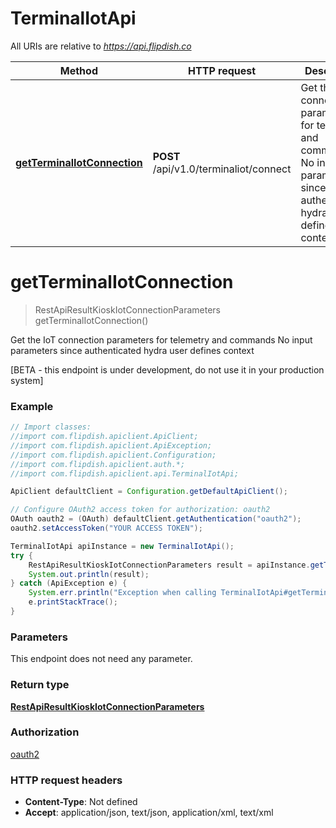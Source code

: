 # TerminalIotApi

All URIs are relative to *https://api.flipdish.co*

Method | HTTP request | Description
------------- | ------------- | -------------
[**getTerminalIotConnection**](TerminalIotApi.md#getTerminalIotConnection) | **POST** /api/v1.0/terminaliot/connect | Get the IoT connection parameters for telemetry and commands  No input parameters since authenticated hydra user defines context


<a name="getTerminalIotConnection"></a>
# **getTerminalIotConnection**
> RestApiResultKioskIotConnectionParameters getTerminalIotConnection()

Get the IoT connection parameters for telemetry and commands  No input parameters since authenticated hydra user defines context

[BETA - this endpoint is under development, do not use it in your production system]

### Example
```java
// Import classes:
//import com.flipdish.apiclient.ApiClient;
//import com.flipdish.apiclient.ApiException;
//import com.flipdish.apiclient.Configuration;
//import com.flipdish.apiclient.auth.*;
//import com.flipdish.apiclient.api.TerminalIotApi;

ApiClient defaultClient = Configuration.getDefaultApiClient();

// Configure OAuth2 access token for authorization: oauth2
OAuth oauth2 = (OAuth) defaultClient.getAuthentication("oauth2");
oauth2.setAccessToken("YOUR ACCESS TOKEN");

TerminalIotApi apiInstance = new TerminalIotApi();
try {
    RestApiResultKioskIotConnectionParameters result = apiInstance.getTerminalIotConnection();
    System.out.println(result);
} catch (ApiException e) {
    System.err.println("Exception when calling TerminalIotApi#getTerminalIotConnection");
    e.printStackTrace();
}
```

### Parameters
This endpoint does not need any parameter.

### Return type

[**RestApiResultKioskIotConnectionParameters**](RestApiResultKioskIotConnectionParameters.md)

### Authorization

[oauth2](../README.md#oauth2)

### HTTP request headers

 - **Content-Type**: Not defined
 - **Accept**: application/json, text/json, application/xml, text/xml

